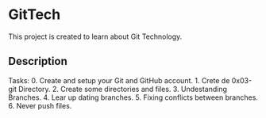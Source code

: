 # GitTech

This project is created to learn about Git Technology.

## Description

Tasks:
	0. Create and setup your Git and GitHub account.
	1. Crete de 0x03-git Directory.
	2. Create some directories and files.
	3. Undestanding Branches.
	4. Lear up dating branches.
	5. Fixing conflicts between branches.
	6. Never push files.
